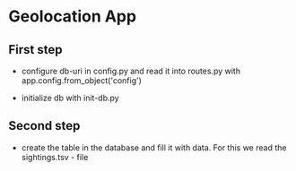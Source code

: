 # Geolocation App

## First step

* configure db-uri in config.py and read it into routes.py with
  app.config.from_object('config')

* initialize db with init-db.py

## Second step

* create the table in the database and fill it with data. For this we read the
sightings.tsv - file
